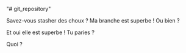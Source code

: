 "# git_repository"

Savez-vous stasher des choux ?
Ma branche est superbe !
Ou bien ?

Et oui elle est superbe ! Tu paries ?

Quoi ?